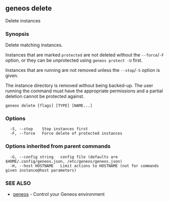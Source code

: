 ## geneos delete

Delete instances

### Synopsis


Delete matching instances.

Instances that are marked `protected` are not deleted without the
`--force`/`-F` option, or they can be unprotected using `geneos
protect -U` first.

Instances that are running are not removed unless the `--stop`/`-S`
option is given.

The instance directory is removed without being backed-up. The user
running the command must have the appropriate permissions and a
partial deletion cannot be protected against.


```
geneos delete [flags] [TYPE] [NAME...]
```

### Options

```
  -S, --stop    Stop instances first
  -F, --force   Force delete of protected instances
```

### Options inherited from parent commands

```
  -G, --config string   config file (defaults are $HOME/.config/geneos.json, /etc/geneos/geneos.json)
  -H, --host HOSTNAME   Limit actions to HOSTNAME (not for commands given instance@host parameters)
```

### SEE ALSO

* [geneos](geneos.md)	 - Control your Geneos environment

